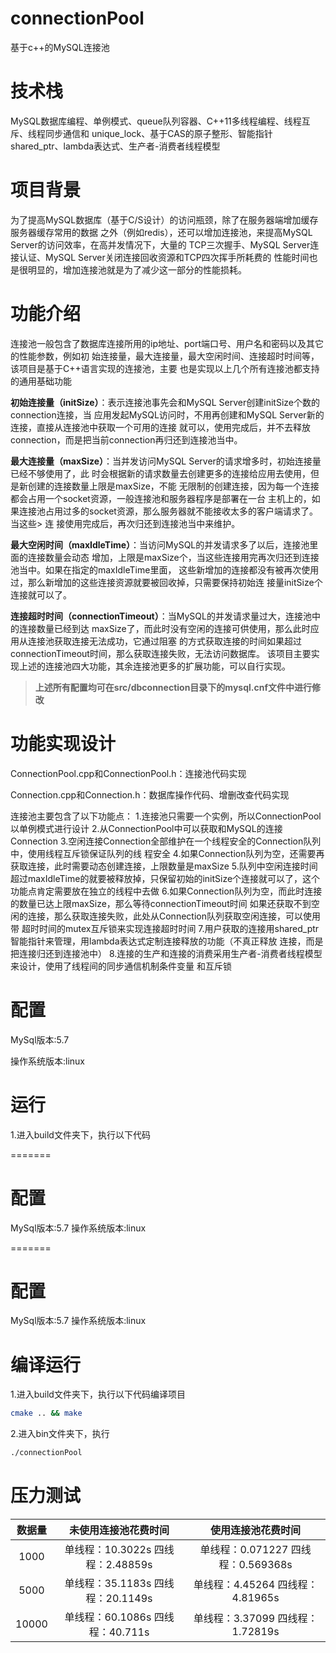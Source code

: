   # connectionPool
  基于c++的MySQL连接池

  # 技术栈

  MySQL数据库编程、单例模式、queue队列容器、C++11多线程编程、线程互斥、线程同步通信和 unique_lock、基于CAS的原子整形、智能指针shared_ptr、lambda表达式、生产者-消费者线程模型



  # 项目背景

  为了提高MySQL数据库（基于C/S设计）的访问瓶颈，除了在服务器端增加缓存服务器缓存常用的数据 之外（例如redis），还可以增加连接池，来提高MySQL Server的访问效率，在高并发情况下，大量的 TCP三次握手、MySQL Server连接认证、MySQL Server关闭连接回收资源和TCP四次挥手所耗费的 性能时间也是很明显的，增加连接池就是为了减少这一部分的性能损耗。

  # 功能介绍

  连接池一般包含了数据库连接所用的ip地址、port端口号、用户名和密码以及其它的性能参数，例如初 始连接量，最大连接量，最大空闲时间、连接超时时间等，该项目是基于C++语言实现的连接池，主要 也是实现以上几个所有连接池都支持的通用基础功能

  **初始连接量（initSize）**：表示连接池事先会和MySQL Server创建initSize个数的connection连接，当 应用发起MySQL访问时，不用再创建和MySQL Server新的连接，直接从连接池中获取一个可用的连接 就可以，使用完成后，并不去释放connection，而是把当前connection再归还到连接池当中。

  **最大连接量（maxSize）**：当并发访问MySQL Server的请求增多时，初始连接量已经不够使用了，此 时会根据新的请求数量去创建更多的连接给应用去使用，但是新创建的连接数量上限是maxSize，不能 无限制的创建连接，因为每一个连接都会占用一个socket资源，一般连接池和服务器程序是部署在一台 主机上的，如果连接池占用过多的socket资源，那么服务器就不能接收太多的客户端请求了。当这些>  连 接使用完成后，再次归还到连接池当中来维护。

  **最大空闲时间（maxIdleTime）**：当访问MySQL的并发请求多了以后，连接池里面的连接数量会动态 增加，上限是maxSize个，当这些连接用完再次归还到连接池当中。如果在指定的maxIdleTime里面， 这些新增加的连接都没有被再次使用过，那么新增加的这些连接资源就要被回收掉，只需要保持初始连 接量initSize个连接就可以了。

  **连接超时时间（connectionTimeout）**：当MySQL的并发请求量过大，连接池中的连接数量已经到达 maxSize了，而此时没有空闲的连接可供使用，那么此时应用从连接池获取连接无法成功，它通过阻塞 的方式获取连接的时间如果超过connectionTimeout时间，那么获取连接失败，无法访问数据库。 该项目主要实现上述的连接池四大功能，其余连接池更多的扩展功能，可以自行实现。

  > **上述所有配置均可在src/dbconnection目录下的mysql.cnf文件中进行修改**

  # 功能实现设计

  ConnectionPool.cpp和ConnectionPool.h：连接池代码实现
  
  Connection.cpp和Connection.h：数据库操作代码、增删改查代码实现

  连接池主要包含了以下功能点：
  1.连接池只需要一个实例，所以ConnectionPool以单例模式进行设计
  2.从ConnectionPool中可以获取和MySQL的连接Connection
  3.空闲连接Connection全部维护在一个线程安全的Connection队列中，使用线程互斥锁保证队列的线 程安全
  4.如果Connection队列为空，还需要再获取连接，此时需要动态创建连接，上限数量是maxSize
  5.队列中空闲连接时间超过maxIdleTime的就要被释放掉，只保留初始的initSize个连接就可以了，这个 功能点肯定需要放在独立的线程中去做
  6.如果Connection队列为空，而此时连接的数量已达上限maxSize，那么等待connectionTimeout时间 如果还获取不到空闲的连接，那么获取连接失败，此处从Connection队列获取空闲连接，可以使用带 超时时间的mutex互斥锁来实现连接超时时间
  7.用户获取的连接用shared_ptr智能指针来管理，用lambda表达式定制连接释放的功能（不真正释放 连接，而是把连接归还到连接池中）  8.连接的生产和连接的消费采用生产者-消费者线程模型来设计，使用了线程间的同步通信机制条件变量 和互斥锁

  # 配置

  MySql版本:5.7
  
  操作系统版本:linux

  # 运行
  1.进入build文件夹下，执行以下代码

  =======
  # 配置
  MySql版本:5.7
  操作系统版本:linux

  =======
  # 配置
  MySql版本:5.7
  操作系统版本:linux

  # 编译运行
  1.进入build文件夹下，执行以下代码编译项目
  ```bash
  cmake .. && make
  ```

  2.进入bin文件夹下，执行

  ```bash
  ./connectionPool
  ```



  # 压力测试

  | 数据量 |         未使用连接池花费时间         |          使用连接池花费时间           |
  | :----: | :----------------------------------: | :-----------------------------------: |
  |  1000  | 单线程：10.3022s    四线程：2.48859s | 单线程：0.071227    四线程：0.569368s |
  |  5000  | 单线程：35.1183s   四线程：20.1149s  |  单线程：4.45264    四线程：4.81965s  |
  | 10000  | 单线程：60.1086s    四线程：40.711s  |  单线程：3.37099    四线程：1.72819s  |
